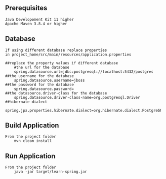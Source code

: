 Prerequisites
--
    Java Developoment Kit 11 higher
    Apache Maven 3.8.4 or higher

Database
--
    If using different database replace properties
    in project_home/src/main/resources/application.properties
```
##replace the property values if different database
    #the url for the database
    spring.datasource.url=jdbc:postgresql://localhost:5432/postgres
##the username for the database
    spring.datasource.username=jboss
##the password for the database
    spring.datasource.password=   
##the datasource.driver-class for the database
    spring.datasource.driver-class-name=org.postgresql.Driver           
##hibernate dialect
    spring.jpa.properties.hibernate.dialect=org.hibernate.dialect.PostgreSQL82Dialect
```
Build Application
--
    From the project folder
        mvn clean install
Run Application
--
    From the project folder
        java -jar target/learn-spring.jar


